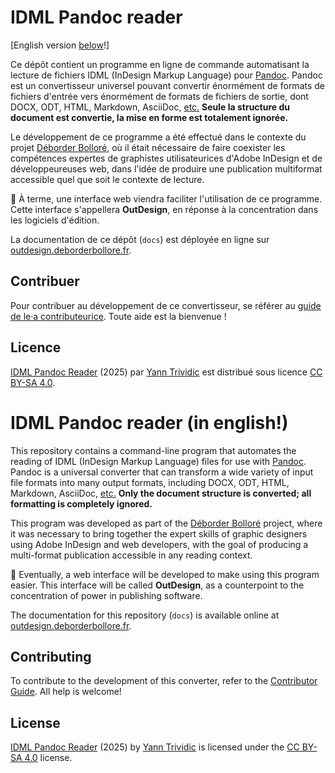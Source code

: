 # IDML Pandoc reader

[English version [below](#en)!]

Ce dépôt contient un programme en ligne de commande automatisant la lecture de fichiers IDML (InDesign Markup Language) pour [Pandoc](https://pandoc.org). Pandoc est un convertisseur universel pouvant convertir énormément de formats de fichiers d'entrée vers énormément de formats de fichiers de sortie, dont DOCX, ODT, HTML, Markdown, AsciiDoc, [etc.](https://pandoc.org/diagram.svgz) **Seule la structure du document est convertie, la mise en forme est totalement ignorée.**

Le développement de ce programme a été effectué dans le contexte du projet [Déborder Bolloré](https://deborderbollore.fr), où il était nécessaire de faire coexister les compétences expertes de graphistes utilisateurices d'Adobe InDesign et de développeureuses web, dans l'idée de produire une publication multiformat accessible quel que soit le contexte de lecture. 

🚨 À terme, une interface web viendra faciliter l'utilisation de ce programme. Cette interface s'appellera **OutDesign**, en réponse à la concentration dans les logiciels d'édition.

La documentation de ce dépôt (`docs`) est déployée en ligne sur [outdesign.deborderbollore.fr](https://outdesign.deborderbollore.fr).

## Contribuer

Pour contribuer au développement de ce convertisseur, se référer au [guide de le·a contributeurice](https://gitlab.com/deborderbollore/idml-pandoc-reader/-/blob/main/CONTRIBUTING.md). Toute aide est la bienvenue !

## Licence

<a href="https://gitlab.com/deborderbollore/idml-pandoc-reader">IDML Pandoc Reader</a> (2025) par <a href="https://yanntrividic.fr">Yann Trividic</a> est distribué sous licence <a href="https://creativecommons.org/licenses/by-sa/4.0/">CC BY-SA 4.0</a>.

# <a name="en"></a>IDML Pandoc reader (in english!)

This repository contains a command-line program that automates the reading of IDML (InDesign Markup Language) files for use with [Pandoc](https://pandoc.org). Pandoc is a universal converter that can transform a wide variety of input file formats into many output formats, including DOCX, ODT, HTML, Markdown, AsciiDoc, [etc.](https://pandoc.org/diagram.svgz)
**Only the document structure is converted; all formatting is completely ignored.**

This program was developed as part of the [Déborder Bolloré](https://deborderbollore.fr) project, where it was necessary to bring together the expert skills of graphic designers using Adobe InDesign and web developers, with the goal of producing a multi-format publication accessible in any reading context.

🚨 Eventually, a web interface will be developed to make using this program easier. This interface will be called **OutDesign**, as a counterpoint to the concentration of power in publishing software.

The documentation for this repository (`docs`) is available online at [outdesign.deborderbollore.fr](https://outdesign.deborderbollore.fr/en).

## Contributing

To contribute to the development of this converter, refer to the [Contributor Guide](https://gitlab.com/deborderbollore/idml-pandoc-reader/-/blob/main/CONTRIBUTING.md). All help is welcome!

## License

<a href="https://gitlab.com/deborderbollore/idml-pandoc-reader">IDML Pandoc Reader</a> (2025) by <a href="https://yanntrividic.fr">Yann Trividic</a> is licensed under the <a href="https://creativecommons.org/licenses/by-sa/4.0/">CC BY-SA 4.0</a> license.
